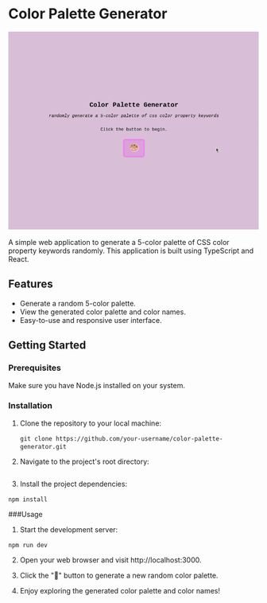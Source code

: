 # Color Palette Generator

![color palette demo](./src/assets/Recording%202023-10-26%20at%2019.18.07.gif)

A simple web application to generate a 5-color palette of CSS color property keywords randomly. This application is built using TypeScript and React.


## Features

- Generate a random 5-color palette.
- View the generated color palette and color names.
- Easy-to-use and responsive user interface.


## Getting Started

### Prerequisites

Make sure you have Node.js installed on your system.

### Installation

1. Clone the repository to your local machine:

   ```
   git clone https://github.com/your-username/color-palette-generator.git
   ```

2. Navigate to the project's root directory:
```cd color-palette-generator
```

3. Install the project dependencies:
```
npm install
```

###Usage


1. Start the development server:
```
npm run dev
```

2. Open your web browser and visit http://localhost:3000.

3. Click the "🎨" button to generate a new random color palette.

4. Enjoy exploring the generated color palette and color names!


